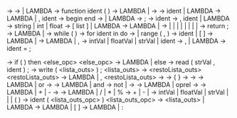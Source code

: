 <prog> -> <funcao> <restoFuncoes>
<restoFuncoes> -> <funcao> <restoFuncoes> | LAMBDA
<funcao> -> function ident ( <params> ) <tipoResultado> <corpo>
<tipoResultado> -> LAMBDA | -> <tipo>
<params> -> <tipo> ident <restoParams> | LAMBDA
<restoParams> -> LAMBDA | , <tipo> ident <restoParams> 
<corpo> -> begin <declaracoes> <calculo> end
<declaracoes> -> <declara> <declaracoes> | LAMBDA
<declara> -> <tipo> <idents> ;
<idents> -> ident <restoIdents> 
<restoIdents> -> , ident <restoIdents> | LAMBDA 
<tipo> -> string <opcLista> | int <opcLista> | float <opcLista> 
<opcLista> -> [ list ] | LAMBDA
<calculo> -> LAMBDA | <com> <calculo>
<com> -> <atrib> | <if> | <leitura> | <escrita> | <bloco> | <for> | <while> | <retorna> | <call> 
<retorna> -> return <expOpc> ;
<expOpc> -> LAMBDA | <exp>
<while> -> while ( <exp> ) <com>
<for> -> for ident in <range> do <com>
<range> -> <lista> | range ( <exp> , <exp> <opcRange> )
<lista> -> ident <opcIndice> | [ <elemLista> ] 
<elemLista> -> LAMBDA | <elem> <restoElemLista>
<restoElemLista> -> LAMBDA | , <elem> <restoElemLista>
<elem> -> intVal | floatVal | strVal | ident 
<opcRange> -> , <exp> | LAMBDA
<atrib> -> ident <opcIndice> = <exp> ;

<if> -> if ( <exp> ) then <com> <else_opc>
<else_opc> -> LAMBDA | else <com> 
<leitura> -> read ( strVal , ident ) ;
<escrita> -> write ( <lista_outs> ) ;
<lista_outs> -> <out> <restoLista_outs>
<restoLista_outs> -> LAMBDA | , <out> <restoLista_outs>
<out> -> <folha>
<bloco> -> { <calculo> }
<exp> -> <disj>
<disj> -> <conj> <restoDisj>
<restoDisj> -> LAMBDA | or <conj> <restoDisj>
<conj> -> <nao> <restoConj>
<restoConj> -> LAMBDA | and <nao> <restoConj>
<nao> -> not <nao> | <rel>
<rel> -> <soma> <restoRel>
<restoRel> -> LAMBDA | oprel <soma>
<soma> -> <mult> <restoSoma>
<restoSoma> -> LAMBDA | + <mult> <restoSoma> | - <mult> <restoSoma>
<mult> -> <uno> <restoMult>
<restoMult> -> LAMBDA | / <uno> <restoMult> | * <uno> <restoMult> | % <uno> <restoMult>
<uno> -> + <uno> | - <uno> | <folha>
<folha> -> intVal | floatVal | strVal | <call> | <lista> | ( <exp> ) 
<call> -> ident ( <lista_outs_opc> )
<lista_outs_opc> -> <lista_outs> | LAMBDA 
<opcIndice> -> LAMBDA | [ <exp> <restoElem> ]
<restoElem> -> LAMBDA | : <exp>